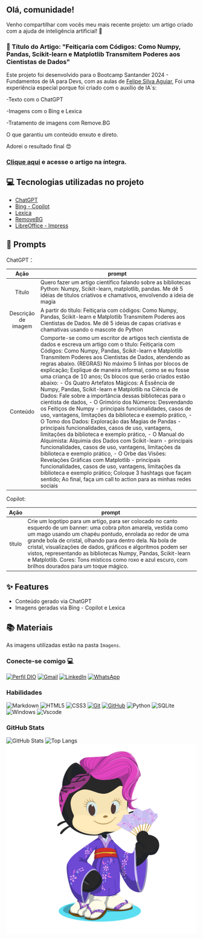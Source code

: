 ## Olá, comunidade!

Venho compartilhar com vocês meu mais recente projeto: um artigo criado com a ajuda de inteligência artificial! 🎉

### 📘 Título do Artigo: "Feitiçaria com Códigos: Como Numpy, Pandas, Scikit-learn e Matplotlib Transmitem Poderes aos Cientistas de Dados"

Este projeto foi desenvolvido para o Bootcamp Santander 2024 - Fundamentos de IA para Devs, com as aulas de [Felipe Silva Aguiar](https://www.linkedin.com/in/ACoAABLpUBgBQzTIZyVSL0M4NMZu0mXvv5wCRQ8), Foi uma experiência especial porque foi criado com o auxílio de IA´s:

-Texto com o ChatGPT

-Imagens com o Bing e Lexica

-Tratamento de imagens com Remove.BG

O que garantiu um conteúdo enxuto e direto.


Adorei o resultado final 😍 

### [Clique aqui](https://web.dio.me/articles/feiticaria-com-codigos-como-numpy-pandas-scikit-learn-e-matplotlib-transmitem-poderes-aos-cientistas-de-dados?back=%2Farticles&open-modal=true&page=1&order=oldest) e acesse o artigo na íntegra.




## 💻 Tecnologias utilizadas no projeto

- [ChatGPT](https://chat.openai.com/) 
- [Bing - Copilot](https://www.bing.com/images/create?cc=br)
- [Lexica](https://lexica.art/)
- [RemoveBG](https://www.remove.bg/pt-br)
- [LibreOffice - Impress](https://pt-br.libreoffice.org/descubra/impress/)


## 🧠 Prompts

ChatGPT：

|   Ação   | prompt                                                                                                                                                                                                                                                                         |
| :------: | ------------------------------------------------------------------------------------------------------------------------------------------------------------------------------------------------------------------------------------------------------------------------------ |
|  Título  | Quero fazer um artigo científico falando sobre as bibliotecas Python: Numpy, Scikit-learn, matplotlib, pandas. Me dê 5 idéias de títulos criativos e chamativos, envolvendo a ideia de magia              |
| Descrição de imagem |A partir do título: Feitiçaria com códigos: Como Numpy, Pandas, Scikit-learn e Matplotlib Transmitem Poderes aos Cientistas de Dados. Me dê 5 ideias de capas criativas e chamativas usando o mascote do Python |
| Conteúdo |  Comporte-se como um escritor de artigos tech cientista de dados e escreva um artigo com o título: Feitiçaria com Códigos: Como Numpy, Pandas, Scikit-learn e Matplotlib Transmitem Poderes aos Cientistas de Dados, atendendo as regras abaixo. {REGRAS} No máximo 5 linhas por blocos de explicação; Explique de maneira informal, como se eu fosse uma criança de 10 anos; Os blocos que serão criados estão abaixo: - Os Quatro Artefatos Mágicos: A Essência de Numpy, Pandas, Scikit-learn e Matplotlib na Ciência de Dados: Fale sobre a importância dessas bibliotecas para o cientista de dados, - O Grimório dos Números: Desvendando os Feitiços de Numpy - principais funcionalidades, casos de uso, vantagens, limitações da biblioteca e exemplo prático, - O Tomo dos Dados: Exploração das Magias de Pandas - principais funcionalidades, casos de uso, vantagens, limitações da biblioteca e exemplo prático, - O Manual do Alquimista: Alquimia dos Dados com Scikit-learn - principais funcionalidades, casos de uso, vantagens, limitações da biblioteca e exemplo prático, - O Orbe das Visões: Revelações Gráficas com Matplotlib - principais funcionalidades, casos de uso, vantagens, limitações da biblioteca e exemplo prático; Coloque 3 hashtags que façam sentido; Ao final, faça um call to action para as minhas redes sociais |

Copilot:

|  Ação  | prompt                                                                                 |
| :----: | -------------------------------------------------------------------------------------- |
| título | Crie um logotipo para um artigo, para ser colocado no canto esquerdo de um banner: uma cobra píton amarela, vestida como um mago usando um chapéu pontudo, enrolada ao redor de uma grande bola de cristal, olhando para dentro dela. Na bola de cristal, visualizações de dados, gráficos e algoritmos podem ser vistos, representando as bibliotecas Numpy, Pandas, Scikit-learn e Matplotlib. Cores: Tons místicos como roxo e azul escuro, com brilhos dourados para um toque mágico. |

## ✨ Features

- Conteúdo gerado via ChatGPT
- Imagens geradas via Bing - Copilot e Lexica

## 📚 Materiais

As imagens utilizadas estão na pasta `Imagens`.


### Conecte-se comigo 💻

[![Perfil DIO](https://img.shields.io/badge/-Meu%20Perfil%20na%20DIO-30A3DC?style=for-the-badge)](https://web.dio.me/users/erikita_vaz?tab=achievements)
[![Gmail](https://img.shields.io/badge/Gmail-333333?style=for-the-badge&logo=gmail&logoColor=red)](mailto:erikita.vaz@gmail.com)
[![LinkedIn](https://img.shields.io/badge/-LinkedIn-000?style=for-the-badge&logo=linkedin&logoColor=30A3DC)](https://www.linkedin.com/in/erika-vaz-cravo-774618113/)
[![WhatsApp](https://img.shields.io/badge/WhatsApp-25D366?style=for-the-badge&logo=whatsapp&logoColor=white)](https://wa.me/55+016+988045911)

### Habilidades

![Markdown](https://img.shields.io/badge/Markdown-000?style=for-the-badge&logo=markdown)
![HTML5](https://img.shields.io/badge/HTML-000?style=for-the-badge&logo=html5&logoColor=30A3DC)
![CSS3](https://img.shields.io/badge/CSS3-000?style=for-the-badge&logo=css3&logoColor=E94D5F)
[![Git](https://img.shields.io/badge/Git-000?style=for-the-badge&logo=git&logoColor=E94D5F)](https://git-scm.com/doc)
[![GitHub](https://img.shields.io/badge/GitHub-000?style=for-the-badge&logo=github&logoColor=30A3DC)](https://docs.github.com/)
![Python](https://img.shields.io/badge/python-3670A0?style=for-the-badge&logo=python&logoColor=ffdd54)
![SQLite](https://img.shields.io/badge/SQLite-000?style=for-the-badge&logo=sqlite&logoColor=07405E)
![Windows](https://img.shields.io/badge/Windows-000?style=for-the-badge&logo=windows&logoColor=2CA5E0)
![Vscode](https://img.shields.io/badge/Vscode-007ACC?style=for-the-badge&logo=visual-studio-code&logoColor=white) 

### GitHub Stats

![GitHub Stats](https://github-readme-stats.vercel.app/api?username=ErikaVazCravo&theme=transparent&bg_color=000&border_color=30A3DC&show_icons=true&icon_color=30A3DC&title_color=E94D5F&text_color=FFF)
![Top Langs](https://github-readme-stats-git-masterrstaa-rickstaa.vercel.app/api/top-langs/?username=ErikaVazCravo&bg_color=000&border_color=30A3DC&title_color=E94D5F&text_color=FFF)
![evc](https://github.com/ErikaVazCravo/ebook-usando-ia/blob/main/Imagens%20usadas/octocat-1714513122400.png?raw=true)

